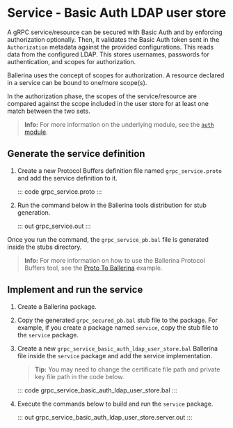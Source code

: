 # Service - Basic Auth LDAP user store

A gRPC service/resource can be secured with Basic Auth and by enforcing authorization optionally. Then, it validates the Basic Auth token sent in the `Authorization` metadata against the provided configurations. This reads data from the configured LDAP. This stores usernames, passwords for authentication, and scopes for authorization.

Ballerina uses the concept of scopes for authorization. A resource declared in a service can be bound to one/more scope(s).

In the authorization phase, the scopes of the service/resource are compared against the scope included in the user store for at least one match between the two sets.

>**Info:** For more information on the underlying module, see the [`auth` module](https://lib.ballerina.io/ballerina/auth/latest/).

## Generate the service definition

1. Create a new Protocol Buffers definition file named `grpc_service.proto` and add the service definition to it.

   ::: code grpc_service.proto :::

2. Run the command below in the Ballerina tools distribution for stub generation.

   ::: out grpc_service.out :::

Once you run the command, the `grpc_service_pb.bal` file is generated inside the stubs directory.

>**Info:** For more information on how to use the Ballerina Protocol Buffers tool, see the [Proto To Ballerina](https://ballerina.io/learn/by-example/proto-to-ballerina.html) example.

## Implement and run the service

1. Create a Ballerina package.

2. Copy the generated `grpc_secured_pb.bal` stub file to the package. For example, if you create a package named `service`, copy the stub file to the `service` package.

3. Create a new `grpc_service_basic_auth_ldap_user_store.bal` Ballerina file inside the `service` package and add the service implementation.

   >**Tip:** You may need to change the certificate file path and private key file path in the code below. 

   ::: code grpc_service_basic_auth_ldap_user_store.bal :::

4. Execute the commands below to build and run the `service` package.

   ::: out grpc_service_basic_auth_ldap_user_store.server.out :::
